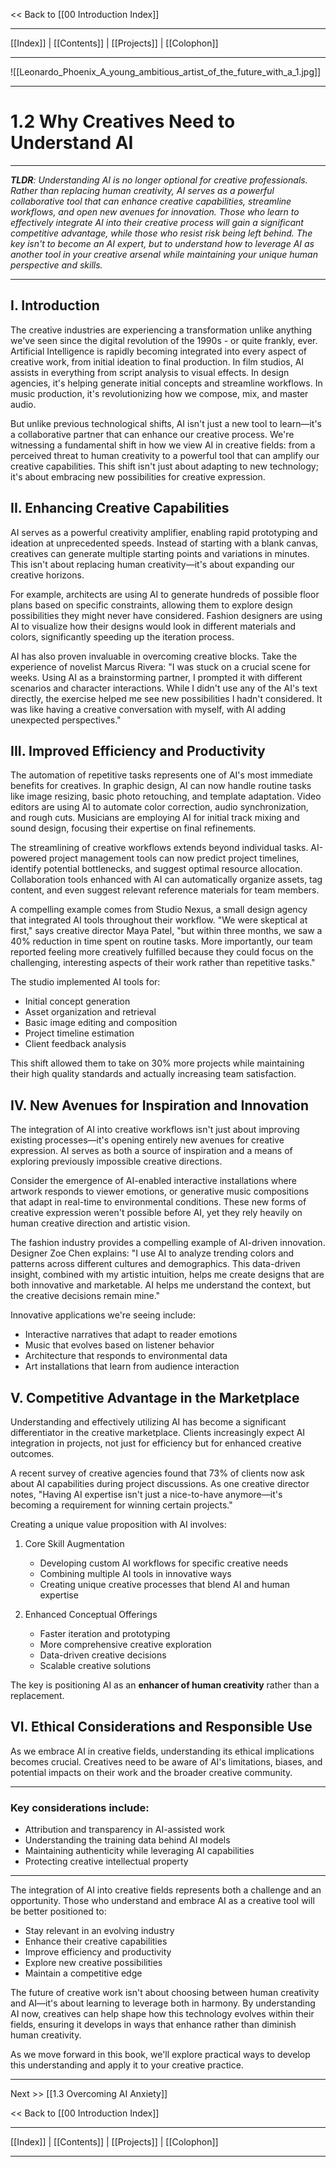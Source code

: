 << Back to [[00 Introduction Index]]

---
 [[Index]] | [[Contents]] | [[Projects]] | [[Colophon]] 
 
---

![[Leonardo_Phoenix_A_young_ambitious_artist_of_the_future_with_a_1.jpg]]

---

# 1.2 Why Creatives Need to Understand AI

---


***TLDR**: Understanding AI is no longer optional for creative professionals. Rather than replacing human creativity, AI serves as a powerful collaborative tool that can enhance creative capabilities, streamline workflows, and open new avenues for innovation. Those who learn to effectively integrate AI into their creative process will gain a significant competitive advantage, while those who resist risk being left behind. The key isn't to become an AI expert, but to understand how to leverage AI as another tool in your creative arsenal while maintaining your unique human perspective and skills.*


---

## I. Introduction

The creative industries are experiencing a transformation unlike anything we've seen since the digital revolution of the 1990s - or quite frankly, ever. Artificial Intelligence is rapidly becoming integrated into every aspect of creative work, from initial ideation to final production. In film studios, AI assists in everything from script analysis to visual effects. In design agencies, it's helping generate initial concepts and streamline workflows. In music production, it's revolutionizing how we compose, mix, and master audio.

But unlike previous technological shifts, AI isn't just a new tool to learn—it's a collaborative partner that can enhance our creative process. We're witnessing a fundamental shift in how we view AI in creative fields: from a perceived threat to human creativity to a powerful tool that can amplify our creative capabilities. This shift isn't just about adapting to new technology; it's about embracing new possibilities for creative expression.



## II. Enhancing Creative Capabilities

AI serves as a powerful creativity amplifier, enabling rapid prototyping and ideation at unprecedented speeds. Instead of starting with a blank canvas, creatives can generate multiple starting points and variations in minutes. This isn't about replacing human creativity—it's about expanding our creative horizons.

For example, architects are using AI to generate hundreds of possible floor plans based on specific constraints, allowing them to explore design possibilities they might never have considered. Fashion designers are using AI to visualize how their designs would look in different materials and colors, significantly speeding up the iteration process.

AI has also proven invaluable in overcoming creative blocks. Take the experience of novelist Marcus Rivera: "I was stuck on a crucial scene for weeks. Using AI as a brainstorming partner, I prompted it with different scenarios and character interactions. While I didn't use any of the AI's text directly, the exercise helped me see new possibilities I hadn't considered. It was like having a creative conversation with myself, with AI adding unexpected perspectives."

## III. Improved Efficiency and Productivity

The automation of repetitive tasks represents one of AI's most immediate benefits for creatives. In graphic design, AI can now handle routine tasks like image resizing, basic photo retouching, and template adaptation. Video editors are using AI to automate color correction, audio synchronization, and rough cuts. Musicians are employing AI for initial track mixing and sound design, focusing their expertise on final refinements.

The streamlining of creative workflows extends beyond individual tasks. AI-powered project management tools can now predict project timelines, identify potential bottlenecks, and suggest optimal resource allocation. Collaboration tools enhanced with AI can automatically organize assets, tag content, and even suggest relevant reference materials for team members.

A compelling example comes from Studio Nexus, a small design agency that integrated AI tools throughout their workflow. "We were skeptical at first," says creative director Maya Patel, "but within three months, we saw a 40% reduction in time spent on routine tasks. More importantly, our team reported feeling more creatively fulfilled because they could focus on the challenging, interesting aspects of their work rather than repetitive tasks."

The studio implemented AI tools for:

- Initial concept generation
- Asset organization and retrieval
- Basic image editing and composition
- Project timeline estimation
- Client feedback analysis

This shift allowed them to take on 30% more projects while maintaining their high quality standards and actually increasing team satisfaction.


## IV. New Avenues for Inspiration and Innovation

The integration of AI into creative workflows isn't just about improving existing processes—it's opening entirely new avenues for creative expression. AI serves as both a source of inspiration and a means of exploring previously impossible creative directions.

Consider the emergence of AI-enabled interactive installations where artwork responds to viewer emotions, or generative music compositions that adapt in real-time to environmental conditions. These new forms of creative expression weren't possible before AI, yet they rely heavily on human creative direction and artistic vision.

The fashion industry provides a compelling example of AI-driven innovation. Designer Zoe Chen explains: "I use AI to analyze trending colors and patterns across different cultures and demographics. This data-driven insight, combined with my artistic intuition, helps me create designs that are both innovative and marketable. AI helps me understand the context, but the creative decisions remain mine."

Innovative applications we're seeing include:
- Interactive narratives that adapt to reader emotions
- Music that evolves based on listener behavior
- Architecture that responds to environmental data
- Art installations that learn from audience interaction

## V. Competitive Advantage in the Marketplace

Understanding and effectively utilizing AI has become a significant differentiator in the creative marketplace. Clients increasingly expect AI integration in projects, not just for efficiency but for enhanced creative outcomes.

A recent survey of creative agencies found that 73% of clients now ask about AI capabilities during project discussions. As one creative director notes, "Having AI expertise isn't just a nice-to-have anymore—it's becoming a requirement for winning certain projects."

Creating a unique value proposition with AI involves:

1. Core Skill Augmentation
   - Developing custom AI workflows for specific creative needs
   - Combining multiple AI tools in innovative ways
   - Creating unique creative processes that blend AI and human expertise

2. Enhanced Conceptual Offerings
   - Faster iteration and prototyping
   - More comprehensive creative exploration
   - Data-driven creative decisions
   - Scalable creative solutions

The key is positioning AI as an **enhancer of human creativity** rather than a replacement. 

## VI. Ethical Considerations and Responsible Use

As we embrace AI in creative fields, understanding its ethical implications becomes crucial. Creatives need to be aware of AI's limitations, biases, and potential impacts on their work and the broader creative community.

---


### Key considerations include:

- Attribution and transparency in AI-assisted work
- Understanding the training data behind AI models
- Maintaining authenticity while leveraging AI capabilities
- Protecting creative intellectual property

---


The integration of AI into creative fields represents both a challenge and an opportunity. Those who understand and embrace AI as a creative tool will be better positioned to:

- Stay relevant in an evolving industry
- Enhance their creative capabilities
- Improve efficiency and productivity
- Explore new creative possibilities
- Maintain a competitive edge

The future of creative work isn't about choosing between human creativity and AI—it's about learning to leverage both in harmony. By understanding AI now, creatives can help shape how this technology evolves within their fields, ensuring it develops in ways that enhance rather than diminish human creativity.

As we move forward in this book, we'll explore practical ways to develop this understanding and apply it to your creative practice. 


---

Next >>  [[1.3 Overcoming AI Anxiety]]

<< Back to [[00 Introduction Index]]

---
 [[Index]] | [[Contents]] | [[Projects]] | [[Colophon]] 

---
